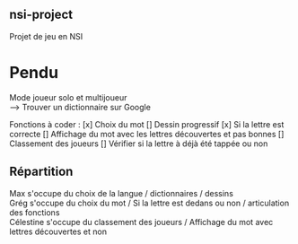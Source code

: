 ## nsi-project ##
Projet de jeu en NSI

# Pendu #

Mode joueur solo et multijoueur                     
  --> Trouver un dictionnaire sur Google

Fonctions à coder : 
[x] Choix du mot
[] Dessin progressif
[x] Si la lettre est correcte
[] Affichage du mot avec les lettres découvertes et pas bonnes
[] Classement des joueurs
[] Vérifier si la lettre à déjà été tappée ou non

## Répartition ##

Max s'occupe du choix de la langue / dictionnaires / dessins               
Grég s'occupe du choix du mot / Si la lettre est dedans ou non / articulation des fonctions                     
Célestine s'occupe du classement des joueurs / Affichage du mot avec lettres découvertes et non               
